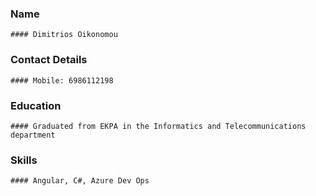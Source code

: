 ### Name
	#### Dimitrios Oikonomou
### Contact Details
	#### Mobile: 6986112198
### Education
	#### Graduated from EKPA in the Informatics and Telecommunications department
### Skills
	#### Angular, C#, Azure Dev Ops

